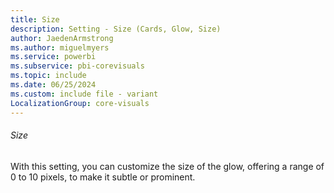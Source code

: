 ```yaml
---
title: Size
description: Setting - Size (Cards, Glow, Size)
author: JaedenArmstrong
ms.author: miguelmyers
ms.service: powerbi
ms.subservice: pbi-corevisuals
ms.topic: include
ms.date: 06/25/2024
ms.custom: include file - variant
LocalizationGroup: core-visuals
---
```

###### Size

With this setting, you can customize the size of the glow, offering a range of 0 to 10 pixels, to make it subtle or prominent.
